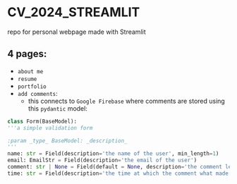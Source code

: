 # CV_2024_STREAMLIT
repo for personal webpage made with Streamlit

## 4 pages:
- `about me`
- `resume`
- `portfolio`
- `add comments`:
    - this connects to `Google Firebase` where comments are stored using this `pydantic` model:

```py
class Form(BaseModel):
'''a simple validation form

:param _type_ BaseModel: _description_
'''
name: str = Field(description='the name of the user', min_length=1)
email: EmailStr = Field(description='the email of the user')
comment: str | None = Field(default = None, description='the comment left by the user')
time: str = Field(description='the time at which the comment what made')
```